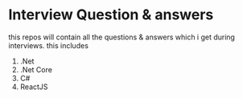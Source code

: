 # Interview Question & answers

this repos will contain all the questions & answers which i get during interviews. this includes

1. .Net
2. .Net Core
3. C#
4. ReactJS
